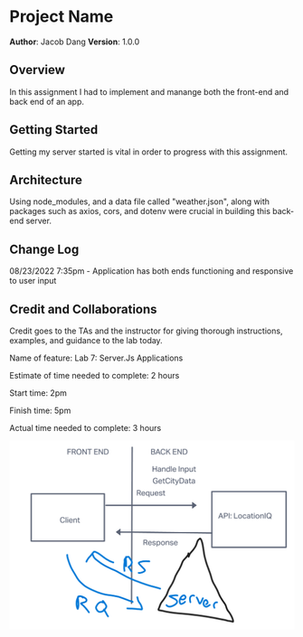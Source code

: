 # Project Name

**Author**: Jacob Dang
**Version**: 1.0.0

## Overview
<!-- Provide a high level overview of what this application is and why you are building it, beyond the fact that it's an assignment for this class. (i.e. What's your problem domain?) -->
In this assignment I had to implement and manange both the front-end and back end of an app.

## Getting Started
<!-- What are the steps that a user must take in order to build this app on their own machine and get it running? --> 
Getting my server started is vital in order to progress with this assignment.

## Architecture
<!-- Provide a detailed description of the application design. What technologies (languages, libraries, etc) you're using, and any other relevant design information. --> 
Using node_modules, and a data file called "weather.json", along with packages such as axios, cors, and dotenv were crucial in building this back-end server.

## Change Log
<!-- Use this area to document the iterative changes made to your application as each feature is successfully implemented. Use time stamps. Here's an example:

01-01-2001 4:59pm - Application now has a fully-functional express server, with a GET route for the location resource. -->
08/23/2022 7:35pm - Application has both ends functioning and responsive to user input

## Credit and Collaborations
<!-- Give credit (and a link) to other people or resources that helped you build this application. -->
Credit goes to the TAs and the instructor for giving thorough instructions, examples, and guidance to the lab today.

Name of feature: Lab 7: Server.Js Applications

Estimate of time needed to complete: 2 hours

Start time: 2pm

Finish time: 5pm

Actual time needed to complete: 3 hours

![Click to Open Lab6 Diagram](Lab_7_Diagram.png "Second Lab Diagram")